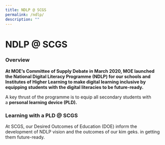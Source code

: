 ```yaml
---
title: NDLP @ SCGS
permalink: /ndlp/
description: ""
---
```

# **NDLP @ SCGS**

### Overview 

**At MOE’s Committee of Supply Debate in March 2020, MOE launched the National Digital Literacy Programme (NDLP) for our schools and Institutes of Higher Learning to make digital learning inclusive by equipping students with the digital literacies to be future-ready.** 

A key thrust of the programme is to equip all secondary students with a **personal learning device (PLD).** 

### Learning with a PLD @ SCGS

At SCGS, our Desired Outcomes of Education (DOE) inform the development of NDLP vision and the outcomes of our kim geks. in getting them future-ready.